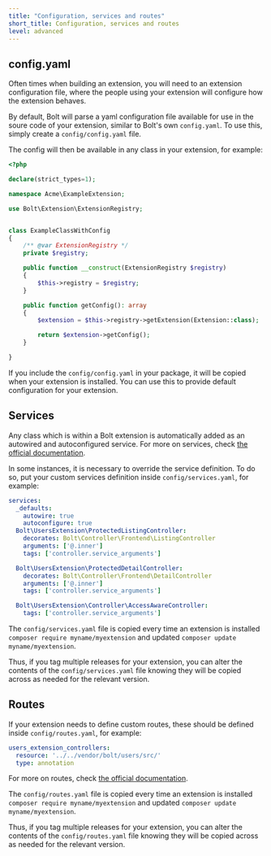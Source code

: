 ```yaml
---
title: "Configuration, services and routes"
short_title: Configuration, services and routes
level: advanced
---
```



## config.yaml
Often times when building an extension, you will need to an extension
configuration file, where the people using your extension will configure
how the extension behaves.

By default, Bolt will parse a yaml configuration file available for use in 
the soure code of your extension, similar to Bolt's own `config.yaml`.
To use this, simply create a `config/config.yaml` file.

The config will then be available in any class in your extension, for example:

```php
<?php

declare(strict_types=1);

namespace Acme\ExampleExtension;

use Bolt\Extension\ExtensionRegistry;


class ExampleClassWithConfig
{
    /** @var ExtensionRegistry */
    private $registry;

    public function __construct(ExtensionRegistry $registry)
    {
        $this->registry = $registry;
    }

    public function getConfig(): array
    {
        $extension = $this->registry->getExtension(Extension::class);

        return $extension->getConfig();
    }

}
```

<p class="note">If you include the <code>config/config.yaml</code> in your package,
it will be copied when your extension is installed. You can use this to
provide default configuration for your extension.</p>

## Services

Any class which is within a Bolt extension is automatically added as an autowired
and autoconfigured service. For more on services, check 
[the official documentation](https://symfony.com/doc/current/service_container.html).

In some instances, it is necessary to override the service definition. To do so, put
your custom services definition inside `config/services.yaml`, for example:

```yaml
services:
  _defaults:
    autowire: true
    autoconfigure: true
  Bolt\UsersExtension\ProtectedListingController:
    decorates: Bolt\Controller\Frontend\ListingController
    arguments: ['@.inner']
    tags: ['controller.service_arguments']

  Bolt\UsersExtension\ProtectedDetailController:
    decorates: Bolt\Controller\Frontend\DetailController
    arguments: ['@.inner']
    tags: ['controller.service_arguments']

  Bolt\UsersExtension\Controller\AccessAwareController:
    tags: ['controller.service_arguments']
```

The `config/services.yaml` file is copied every time an extension is installed
`composer require myname/myextension` and updated `composer update myname/myextension`.

Thus, if you tag multiple releases for your extension, you can alter the contents of the 
`config/services.yaml` file knowing they will be copied across as needed for the 
relevant version.

## Routes

If your extension needs to define custom routes, these should be defined inside
`config/routes.yaml`, for example:

```yaml
users_extension_controllers:
  resource: '../../vendor/bolt/users/src/'
  type: annotation
```

For more on routes, check 
[the official documentation](https://symfony.com/doc/current/routing.html).

The `config/routes.yaml` file is copied every time an extension is installed
`composer require myname/myextension` and updated `composer update myname/myextension`.

Thus, if you tag multiple releases for your extension, you can alter the contents of the 
`config/routes.yaml` file knowing they will be copied across as needed for the 
relevant version.